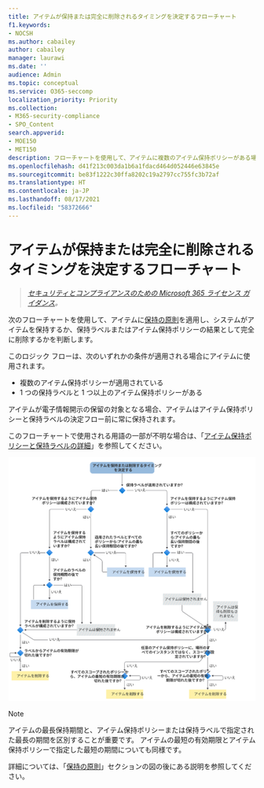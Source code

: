 ```yaml
---
title: アイテムが保持または完全に削除されるタイミングを決定するフローチャート
f1.keywords:
- NOCSH
ms.author: cabailey
author: cabailey
manager: laurawi
ms.date: ''
audience: Admin
ms.topic: conceptual
ms.service: O365-seccomp
localization_priority: Priority
ms.collection:
- M365-security-compliance
- SPO_Content
search.appverid:
- MOE150
- MET150
description: フローチャートを使用して、アイテムに複数のアイテム保持ポリシーがある場合、または保持ラベルとアイテム保持ポリシーがある場合の結果を判断する
ms.openlocfilehash: d41f213c003da1b6a1fdacd464d052446e63845e
ms.sourcegitcommit: be83f1222c30ffa8202c19a2797cc755fc3b72af
ms.translationtype: HT
ms.contentlocale: ja-JP
ms.lasthandoff: 08/17/2021
ms.locfileid: "58372666"
---
```

# <a name="flowchart-to-determine-when-an-item-will-be-retained-or-permanently-deleted"></a>アイテムが保持または完全に削除されるタイミングを決定するフローチャート

>*[セキュリティとコンプライアンスのための Microsoft 365 ライセンス ガイダンス](/office365/servicedescriptions/microsoft-365-service-descriptions/microsoft-365-tenantlevel-services-licensing-guidance/microsoft-365-security-compliance-licensing-guidance)。*

次のフローチャートを使用して、アイテムに[保持の原則](retention.md#the-principles-of-retention-or-what-takes-precedence)を適用し、システムがアイテムを保持するか、保持ラベルまたはアイテム保持ポリシーの結果として完全に削除するかを判断します。

このロジック フローは、次のいずれかの条件が適用される場合にアイテムに使用されます。

- 複数のアイテム保持ポリシーが適用されている
- 1 つの保持ラベルと 1 つ以上のアイテム保持ポリシーがある

アイテムが電子情報開示の保留の対象となる場合、アイテムはアイテム保持ポリシーと保持ラベルの決定フロー前に常に保持されます。

このフローチャートで使用される用語の一部が不明な場合は、「[アイテム保持ポリシーと保持ラベルの詳細](retention.md)」を参照してください。


   ![アイテムが保持または完全に削除されるタイミングを決定するフローチャート](../media/retention-flowchart.svg)

> [!NOTE]
> アイテムの最長保持期間と、アイテム保持ポリシーまたは保持ラベルで指定された最長の期間を区別することが重要です。 アイテムの最短の有効期限とアイテム保持ポリシーで指定した最短の期間についても同様です。
> 
> 詳細については、「[保持の原則](retention.md#the-principles-of-retention-or-what-takes-precedence)」セクションの図の後にある説明を参照してください。
